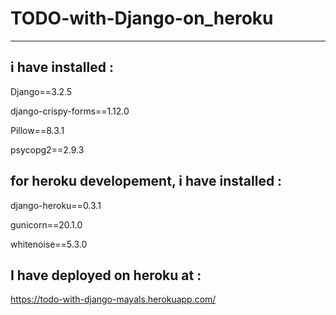 # TODO-with-Django-on_heroku
--------------------------------

## i have installed :

Django==3.2.5

django-crispy-forms==1.12.0

Pillow==8.3.1

psycopg2==2.9.3



## for heroku developement, i have installed :

django-heroku==0.3.1

gunicorn==20.1.0

whitenoise==5.3.0


## I have deployed on heroku at :

https://todo-with-django-mayals.herokuapp.com/
